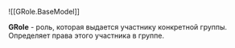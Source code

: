 ![[GRole.BaseModel]]

**GRole** - роль, которая выдается участнику конкретной группы. Определяет права этого участника в группе.
